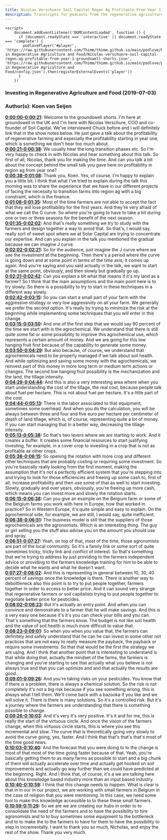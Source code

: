 ```yaml
---
title: Nicolas Verschuere Soil Capital Regen Ag Profitable From Year 1 Groundswell Shorts
description: Transcripts for podcasts from the regenerative agriculture space. Search and find episodes and timestamps.
---
```


<script src="https://cdn.podlove.org/web-player/embed.js"></script>
    <script>
        document.addEventListener('DOMContentLoaded', function () {
          if (document.readyState === 'interactive' || document.readyState === 'complete') {
            podlovePlayer('#player', 'https://raw.githubusercontent.com/Thimm/thimm.github.io/main/podlove/https://raw.githubusercontent.com/Thimm/thimm.github.io/main/podlove/podlove/Investing in Regenerative Agriculture and Food/Nicolas-verschuere-soil-capital-regen-ag-profitable-from-year-1-groundswell-shorts.json', 'https://raw.githubusercontent.com/Thimm/thimm.github.io/main/podlove/podlove/Investing in Regenerative Agriculture and Food/config.json').then(registerExternalEvents('player'))
          }
        })
  </script>

### Investing in Regenerative Agriculture and Food  (2019-07-03)  
### Author(s): Koen van Seijen  

**[0:00:00-0:00:21](https://investinginregenerativeagriculture.com/2019/07/03/nicolas-verschuere-short/#t=0:00:00):**  Welcome to the groundswell shorts. I'm here at groundswell in the UK and I'm here with Nicolas Verschure, COO and co-founder of Soil Capital.  We've interviewed Chuck before and I will definitely link that in the show notes below.  He just gave a talk about the profitability of regenerative farming and especially the profitability starting in year one, which is something we don't hear too much about.  
**[0:00:21-0:00:38](https://investinginregenerativeagriculture.com/2019/07/03/nicolas-verschuere-short/#t=0:00:21):**  We usually hear the long transition phases etc. So I'm very happy to check in with Nicolas and hear something about this talk.  So first of all, Nicolas, thank you for making the time.  And can you talk a bit about the concept behind the small talk you gave here on profitability in region ag from year one?  
**[0:00:38-0:01:08](https://investinginregenerativeagriculture.com/2019/07/03/nicolas-verschuere-short/#t=0:00:38):**  Thank you, Koen. Yes, of course. I'm happy to explain you a little bit.  I think that what I've tried to explain during the talk this morning was to share the experience that we have in our different projects  of facing the necessity to transition farms into region ag with a big constraint, which is the finance.  
**[0:01:08-0:01:35](https://investinginregenerativeagriculture.com/2019/07/03/nicolas-verschuere-short/#t=0:01:08):**  Most of the time farmers are not able to accept the fact that they will lose profitability for the first years.  And they're very afraid of what we call the G curve.  So where you're going to have to take a hit during one or two or three seasons for the benefit of the next season.  
**[0:01:35-0:02:02](https://investinginregenerativeagriculture.com/2019/07/03/nicolas-verschuere-short/#t=0:01:35):**  And that's really something we try to study with the farmers and design together a way to avoid that.  So that's, I would say, really sort of sweet spot where we at Solar Capital are trying to concentrate our expertise.  And can you explain in the talk you mentioned the gradual because we can imagine J curve.  
**[0:02:02-0:02:21](https://investinginregenerativeagriculture.com/2019/07/03/nicolas-verschuere-short/#t=0:02:02):**  So for the audience, just imagine the J curve where we see the investment at the beginning.  Then there's a period where the curve is going down and at some point in terms of the time axis, it comes up again.  And you're saying and you said actually in the talk, we want to start at the same point, obviously, and then slowly but gradually go up.  
**[0:02:21-0:02:42](https://investinginregenerativeagriculture.com/2019/07/03/nicolas-verschuere-short/#t=0:02:21):**  Can you explain a bit what that means if it's my land as a farmer?  So I think that the main assumptions and the main point here is to try slowly.  So there is a possibility to try to start in these techniques in a different way slowly.  
**[0:02:42-0:03:15](https://investinginregenerativeagriculture.com/2019/07/03/nicolas-verschuere-short/#t=0:02:42):**  So you can start a small part of your farm with the aggressive strategy or very low aggressivity on all your farm.  We generally we prefer the second option.  It's really by trying to minimize the risk at the beginning while implementing some techniques that you will enter in this change.  
**[0:03:15-0:03:50](https://investinginregenerativeagriculture.com/2019/07/03/nicolas-verschuere-short/#t=0:03:15):**  And one of the first step that we would say 90 percent of the time we start with is the agrochemical.  We understand that there is still quite some fat or some possibility to improve this agrochemical use, which represents a certain amount of money.  And we are going for this low hanging fruit first because of the capability to generate some money.  
**[0:03:50-0:04:29](https://investinginregenerativeagriculture.com/2019/07/03/nicolas-verschuere-short/#t=0:03:50):**  But also because, of course, we understand that agrochemicals need to be properly managed if we talk about soil health.  And while optimizing and saving some money with the agrochemicals, we reinvest part of this money in more long term or medium term actions or changes.  The second low hanging fruit possibility is the mechanization and the land, the tillage intensity.  
**[0:04:29-0:04:44](https://investinginregenerativeagriculture.com/2019/07/03/nicolas-verschuere-short/#t=0:04:29):**  And this is also a very interesting area where when you start understanding the cost of the tillage, the real cost, because people talk about fuel per hectare.  This is not about fuel per hectare.  It's a little part of the cost.  
**[0:04:44-0:05:13](https://investinginregenerativeagriculture.com/2019/07/03/nicolas-verschuere-short/#t=0:04:44):**  There is the labor associated to that equipment, sometimes some overhead.  And when you do the calculation, you will be always between three and four and five euro per hectare per centimeter of depth of land tillage, which is, of course, representing quite a lot of money.  If you can start managing that in a better way, decreasing the tillage intensity.  
**[0:05:13-0:05:38](https://investinginregenerativeagriculture.com/2019/07/03/nicolas-verschuere-short/#t=0:05:13):**  So that's two levers where we are starting to work.  And it creates a buffer.  It creates some financial resources to start justifying investing, for example, in a cover crop to investing in a crop that is not as profitable as other crops.  
**[0:05:38-0:06:15](https://investinginregenerativeagriculture.com/2019/07/03/nicolas-verschuere-short/#t=0:05:38):**  So opening the rotation with more crop and different other techniques that are probably costing or requiring some investment.  So you're basically really looking from the first moment, making the assumption that it's not a perfectly efficient system that you're stepping into and trying to look for those efficiencies and freeing up some cash to, first of all, increase profitability and then use some of that as well to start investing.  Slowly, gradually and over years, obviously, you're freeing up more cash, which means you can invest more and slowly the rotation starts.  
**[0:06:15-0:06:38](https://investinginregenerativeagriculture.com/2019/07/03/nicolas-verschuere-short/#t=0:06:15):**  Can you give an example on the Belgium farm or some of the Belgium farms you work with here in Europe, how that worked in practice?  So in Western Europe, it's quite simple and easy to explain.  On the agrochemical side, for example, we are still, I would say, quite inefficient.  
**[0:06:38-0:06:51](https://investinginregenerativeagriculture.com/2019/07/03/nicolas-verschuere-short/#t=0:06:38):**  The business model is still that the suppliers of those agrochemicals are the agronomists.  Which is an interesting thing.  The guy or girl selling you the stuff also advise you on the amount you should use and spray.  
**[0:06:51-0:07:27](https://investinginregenerativeagriculture.com/2019/07/03/nicolas-verschuere-short/#t=0:06:51):**  Yeah, on top of that, most of the time, those agronomists are part of the local community.  So it's a family link or some sort of quite sometimes tricky, tricky link and conflict of interest.  So that's something that we're trying to address by just providing to the farmers independent advice or providing to the farmers knowledge training for him to be able to decide what he wants and what he doesn't want.  
**[0:07:27-0:08:02](https://investinginregenerativeagriculture.com/2019/07/03/nicolas-verschuere-short/#t=0:07:27):**  And this is representing in general between 10, 30, 40 percent of savings once the knowledge is there.  There is another way to debottleneck also this point is to try to put people together, farmers together in order to access to better price.  And it can sound very strange that regenerative farmers or soil capitalists trying to put people together to negotiate better price for pesticides.  
**[0:08:02-0:08:23](https://investinginregenerativeagriculture.com/2019/07/03/nicolas-verschuere-short/#t=0:08:02):**  But it's actually an entry point. And when you can convince and demonstrate to a farmer that he will make savings.  And this is a very easy one because it's it's you can check your bills and you can.  That's something that the farmers know. The budget is not like soil health and the value of soil health is much more difficult to value that.  
**[0:08:23-0:09:01](https://investinginregenerativeagriculture.com/2019/07/03/nicolas-verschuere-short/#t=0:08:23):**  So when you when you value that, the farmers can definitely and safely understand that he can he can invest in some other not practices that are not easy to really measure the payback, the payback or require some investments.  So that that would be the first the strategy we are using.  And I think that another point that is interesting to understand is that while doing that, actually the mindset of the farms, the farmers is changing and you're starting to see that actually what you believe is not always true and that you can optimize and and that actually the results are good.  
**[0:09:01-0:09:26](https://investinginregenerativeagriculture.com/2019/07/03/nicolas-verschuere-short/#t=0:09:01):**  And you're taking risks on your pesticides. You know that if there is a problem, there is always a chemical solution.  So the risk is not completely it's not a big risk because if you see something wrong, this is always what I tell them. We'll come back with a bazooka if you like and we will solve it.  There is there is many solutions. So it's a controlled risk. But it's a journey where the farmers are understanding that there is something possible to change.  
**[0:09:26-0:10:03](https://investinginregenerativeagriculture.com/2019/07/03/nicolas-verschuere-short/#t=0:09:26):**  And it's very it's very positive.  It's it and for me, this is really the start of the virtuous circle. And once the vision of the farmers change, when this virtuous circle starts, this is where you see this incremental and slow.  The curve that is theoretically going very slowly to avoid the curve going, yes, faster. And I think that that's that's that's most of the time good news.  
**[0:10:03-0:10:40](https://investinginregenerativeagriculture.com/2019/07/03/nicolas-verschuere-short/#t=0:10:03):**  And the forecast that you were doing to to the change is most of that most of the time going faster because of that.  Yeah, you're basically getting them to as many farms as possible to start and a big chunk of them will actually accelerate over time and actually get hooked on soil improvements and actually go way further than we could have predicted at the beginning.  Right. And I think that, of course, it's a we are talking here about this knowledge based industry more than an input based industry.  
**[0:10:40-0:10:59](https://investinginregenerativeagriculture.com/2019/07/03/nicolas-verschuere-short/#t=0:10:40):**  I think that this change needs to happen.  What is clear is that in in our in our project, we are working with small farmers in Belgium in the case of religion that you were mentioning.  In this case, we need some tool to make this knowledge accessible to to these these small farmers.  
**[0:10:59-0:11:29](https://investinginregenerativeagriculture.com/2019/07/03/nicolas-verschuere-short/#t=0:10:59):**  So we are we are creating our hubs in order to to consolidate the need of the farmers and to have the possibility to hire agronomists and to to buy sometimes some equipment to the bottleneck and to to make the to the farmers to have for them to have the possibility to step in incrementally.  I want to thank you so much, Nicholas, and enjoy the rest of the show. Thank you very much.  